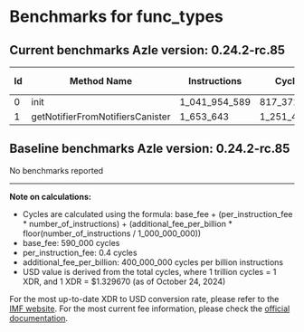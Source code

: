 # Benchmarks for func_types

## Current benchmarks Azle version: 0.24.2-rc.85

| Id  | Method Name                      | Instructions  | Cycles      | USD           | USD/Million Calls |
| --- | -------------------------------- | ------------- | ----------- | ------------- | ----------------- |
| 0   | init                             | 1_041_954_589 | 817_371_835 | $0.0010868348 | $1_086.83         |
| 1   | getNotifierFromNotifiersCanister | 1_653_643     | 1_251_457   | $0.0000016640 | $1.66             |

## Baseline benchmarks Azle version: 0.24.2-rc.85

No benchmarks reported

---

**Note on calculations:**

-   Cycles are calculated using the formula: base_fee + (per_instruction_fee \* number_of_instructions) + (additional_fee_per_billion \* floor(number_of_instructions / 1_000_000_000))
-   base_fee: 590_000 cycles
-   per_instruction_fee: 0.4 cycles
-   additional_fee_per_billion: 400_000_000 cycles per billion instructions
-   USD value is derived from the total cycles, where 1 trillion cycles = 1 XDR, and 1 XDR = $1.329670 (as of October 24, 2024)

For the most up-to-date XDR to USD conversion rate, please refer to the [IMF website](https://www.imf.org/external/np/fin/data/rms_sdrv.aspx).
For the most current fee information, please check the [official documentation](https://internetcomputer.org/docs/current/developer-docs/gas-cost#execution).
